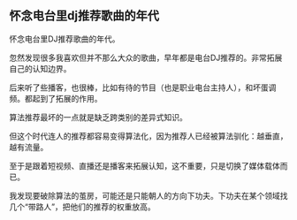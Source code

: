 ## 怀念电台里dj推荐歌曲的年代

怀念电台里DJ推荐歌曲的年代。

忽然发现很多我喜欢但并不那么大众的歌曲，早年都是电台DJ推荐的。非常拓展自己的认知边界。

后来听了些播客，也很棒，比如有待的节目（也是职业电台主持人），和坏蛋调频。都起到了拓展的作用。

算法推荐最坏的一点就是缺乏跨类别的差异式知识。

但这个时代连人的推荐都容易变得算法化，因为推荐人已经被算法驯化：越垂直，越有流量。

至于是跟着短视频、直播还是播客来拓展认知，这不重要，只是切换了媒体载体而已。

我发现要破除算法的茧房，可能还是只能朝人的方向下功夫。下功夫在某个领域找几个“带路人”，把他们的推荐的权重放高。